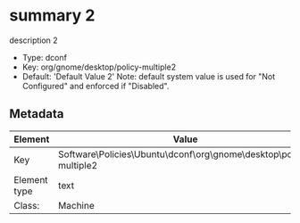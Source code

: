 # summary 2

description 2

- Type: dconf
- Key: org/gnome/desktop/policy-multiple2
- Default: 'Default Value 2'
Note: default system value is used for "Not Configured" and enforced if "Disabled".



## Metadata

| Element      | Value            |
| ---          | ---              |
| Key          | Software\Policies\Ubuntu\dconf\org\gnome\desktop\policy-multiple2         |
| Element type | text |
| Class:       | Machine       |
